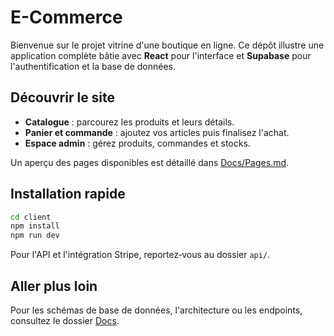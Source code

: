 # E-Commerce

Bienvenue sur le projet vitrine d'une boutique en ligne. Ce dépôt illustre
une application complète bâtie avec **React** pour l'interface et
**Supabase** pour l'authentification et la base de données.

## Découvrir le site

- **Catalogue** : parcourez les produits et leurs détails.
- **Panier et commande** : ajoutez vos articles puis finalisez l'achat.
- **Espace admin** : gérez produits, commandes et stocks.

Un aperçu des pages disponibles est détaillé dans [Docs/Pages.md](./Docs/Pages.md).

## Installation rapide

```bash
cd client
npm install
npm run dev
```

Pour l'API et l'intégration Stripe, reportez‑vous au dossier `api/`.

## Aller plus loin

Pour les schémas de base de données, l'architecture ou les endpoints,
consultez le dossier [Docs](./Docs/).
